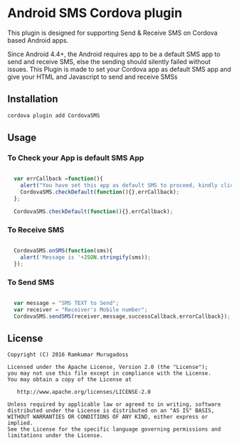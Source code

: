 Android SMS Cordova plugin
========

This plugin is designed for supporting Send & Receive SMS on Cordova based Android apps.

Since Android 4.4+, the Android requires app to be a default SMS app to send and receive SMS, else the sending should silently failed without issues. This Plugin is made to set your Cordova app as default SMS app and give your HTML and Javascript to send and receive SMSs


Installation
--------

```bash
cordova plugin add CordovaSMS
```

Usage
--------

### To Check your App is default SMS App

```javascript

  var errCallback =function(){
    alert("You have set this app as default SMS to proceed, kindly click yes");
    CordovaSMS.checkDefault(function(){},errCallback);
  };

  CordovaSMS.checkDefault(function(){},errCallback);

```

### To Receive SMS

```javascript

  CordovaSMS.onSMS(function(sms){
    alert('Message is '+JSON.stringify(sms));
  });

```

### To Send SMS

```javascript

  var message = "SMS TEXT to Send";
  var receiver = "Receiver's Mobile number";
  CordovaSMS.sendSMS(receiver,message,successCallback,errorCallback});

```

License
--------

    Copyright (C) 2016 Ramkumar Murugadoss

    Licensed under the Apache License, Version 2.0 (the "License");
    you may not use this file except in compliance with the License.
    You may obtain a copy of the License at

       http://www.apache.org/licenses/LICENSE-2.0

    Unless required by applicable law or agreed to in writing, software
    distributed under the License is distributed on an "AS IS" BASIS,
    WITHOUT WARRANTIES OR CONDITIONS OF ANY KIND, either express or implied.
    See the License for the specific language governing permissions and
    limitations under the License.